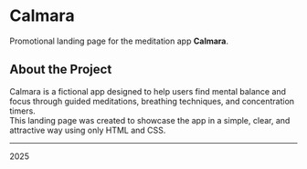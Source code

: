 # Calmara

Promotional landing page for the meditation app **Calmara**.

## About the Project

Calmara is a fictional app designed to help users find mental balance and focus through guided meditations, breathing techniques, and concentration timers.  
This landing page was created to showcase the app in a simple, clear, and attractive way using only HTML and CSS.

---

2025

